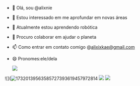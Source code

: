 - 👋 Olá, sou @alixnie
- 👀 Estou interessado em me aprofundar em novas áreas
- 🌱 Atualmente estou aprendendo robótica
- 💞️ Procuro colaborar em ajudar o planeta
- 📫 Como entrar em contato comigo @alixixkae@gmail.com
- 😄 Pronomes:ele/dela

  ![](https://tenor.com/pt-BR/view/mo-dao-zu-shi-our-boys-wei-ying-lan-zhan-the-untamed-gif-24616785)

<!---
alixnie/alixnie is a ✨ special ✨ repository because its `README.md` (this file) appears on your GitHub profile.
You can click the Preview link to take a look at your changes.
--->
![](![17320139563585727393619457972814](https://github.com/user-attachments/assets/6850a8d8-a57b-44be-b532-fcd13a9ce261)
![](https://media.tenor.com/dI5KvhVkHroAAAAi/hazbinhotel-angel-dust.gif)
![](https://media.tenor.com/67rX4iETMNIAAAAM/streicheln-extase.gif)
